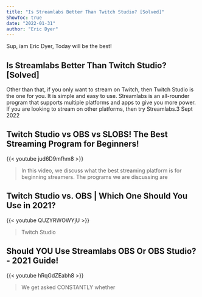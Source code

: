 ```yaml
---
title: "Is Streamlabs Better Than Twitch Studio? [Solved]"
ShowToc: true 
date: "2022-01-31"
author: "Eric Dyer" 
---
```


Sup, iam Eric Dyer, Today will be the best!
## Is Streamlabs Better Than Twitch Studio? [Solved]
Other than that, if you only want to stream on Twitch, then Twitch Studio is the one for you. It is simple and easy to use. Streamlabs is an all-rounder program that supports multiple platforms and apps to give you more power. If you are looking to stream on other platforms, then try Streamlabs.3 Sept 2022

## Twitch Studio vs OBS vs SLOBS! The Best Streaming Program for Beginners!
{{< youtube jud6D9mfhm8 >}}
>In this video, we discuss what the best streaming platform is for beginning streamers. The programs we are discussing are 

## Twitch Studio vs. OBS | Which One Should You Use in 2021?
{{< youtube QUZYRWOWYjU >}}
>Twitch Studio

## Should YOU Use Streamlabs OBS Or OBS Studio? - 2021 Guide!
{{< youtube hRqGdZEabh8 >}}
>We get asked CONSTANTLY whether 

